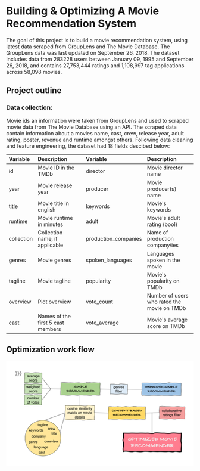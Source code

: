 # Building & Optimizing A Movie Recommendation System

The goal of this project is to build a movie recommendation system, using latest data scraped from GroupLens and The Movie Database. The GroupLens data was last updated on September 26, 2018. The dataset includes data from 283228 users between January 09, 1995 and September 26, 2018, and contains 27,753,444 ratings and 1,108,997 tag applications across 58,098 movies.

## Project outline

### Data collection:
Movie ids an information were taken from GroupLens and used to scraped movie data from The Movie Database using an API. The scraped data contain information about a movies name, cast, crew, release year, adult rating, poster, revenue and runtime amongst others. Following data cleaning and feature engineering, the dataset had 18 fields descibed below:

|Variable|Description||Variable|Description|
|:--------|:-----------|-|:--------|:-----------|
|id|Movie ID in the TMDb||director|Movie director name|
|year|Movie release year||producer|Movie producer(s) name|
|title|Movie title in english||keywords|Movie's keywords|
|runtime|Movie runtime in minutes||adult|Movie's adult rating (bool)|
|collection|Collection name, if applicable||production_companies|Name of production company/ies|
|genres|Movie genres||spoken_languages|Languages spoken in the movie|
|tagline|Movie tagline||popularity|Movie's popularity on TMDb|
|overview|Plot overview||vote_count|Number of users who rated the movie on TMDb|
|cast|Names of the first 5 cast members||vote_average|Movie's average score on TMDb|

## Optimization work flow
![workflow](https://github.com/cfonderson/portfolio/blob/main/Data%20Science/Movie%20Recommendation%20System/workflow.png)
